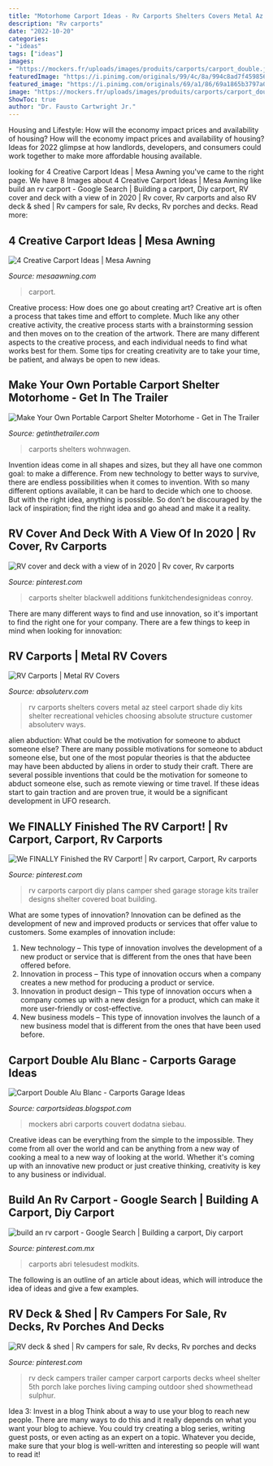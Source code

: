 ```yaml
---
title: "Motorhome Carport Ideas - Rv Carports Shelters Covers Metal Az Steel Carport Shade Diy Kits Shelter Recreational Vehicles Choosing Absolute Structure Customer Absoluterv Ways"
description: "Rv carports"
date: "2022-10-20"
categories:
- "ideas"
tags: ["ideas"]
images:
- "https://mockers.fr/uploads/images/produits/carports/carport_double.jpg"
featuredImage: "https://i.pinimg.com/originals/99/4c/8a/994c8ad7f45985673cba6f8c8e99a109.jpg"
featured_image: "https://i.pinimg.com/originals/69/a1/86/69a1865b3797a007f23524995e30c456.jpg"
image: "https://mockers.fr/uploads/images/produits/carports/carport_double.jpg"
ShowToc: true
author: "Dr. Fausto Cartwright Jr."
---
```



Housing and Lifestyle: How will the economy impact prices and availability of housing?
How will the economy impact prices and availability of housing? 
Ideas for 2022 glimpse at how landlords, developers, and consumers could work together to make more affordable housing available.

	

		
looking for 4 Creative Carport Ideas | Mesa Awning you've came to the right page. We have 8 Images about 4 Creative Carport Ideas | Mesa Awning like build an rv carport - Google Search | Building a carport, Diy carport, RV cover and deck with a view of in 2020 | Rv cover, Rv carports and also RV deck &amp; shed | Rv campers for sale, Rv decks, Rv porches and decks. Read more:
		
    
## 4 Creative Carport Ideas | Mesa Awning

<img loading=lazy src="http://www.mesaawning.com/wp-content/uploads/2013/06/awesome_carport-1.jpg" onerror="this.onerror=null;this.src='https://tse1.mm.bing.net/th?id=OIP.L1658Ai357BRByXwm0sZTwHaFj&amp;pid=15.1';" alt="4 Creative Carport Ideas | Mesa Awning">

_Source: mesaawning.com_

>carport. 

	

Creative process: How does one go about creating art?
Creative art is often a process that takes time and effort to complete. Much like any other creative activity, the creative process starts with a brainstorming session and then moves on to the creation of the artwork. There are many different aspects to the creative process, and each individual needs to find what works best for them. Some tips for creating creativity are to take your time, be patient, and always be open to new ideas.

    
## Make Your Own Portable Carport Shelter Motorhome - Get In The Trailer

<img loading=lazy src="https://cdn.getinthetrailer.com/wp-content/uploads/make-your-own-portable-carport-shelter-motorhome_67739.jpg" onerror="this.onerror=null;this.src='https://tse4.mm.bing.net/th?id=OIP.1_2I2hINYxqpAVLz4qr6wQHaED&amp;pid=15.1';" alt="Make Your Own Portable Carport Shelter Motorhome - Get in The Trailer">

_Source: getinthetrailer.com_

>carports shelters wohnwagen. 

	

Invention ideas come in all shapes and sizes, but they all have one common goal: to make a difference. From new technology to better ways to survive, there are endless possibilities when it comes to invention. With so many different options available, it can be hard to decide which one to choose. But with the right idea, anything is possible. So don’t be discouraged by the lack of inspiration; find the right idea and go ahead and make it a reality.

    
## RV Cover And Deck With A View Of In 2020 | Rv Cover, Rv Carports

<img loading=lazy src="https://i.pinimg.com/736x/8a/d7/7b/8ad77b3caf4225515c053790253d1eb0.jpg" onerror="this.onerror=null;this.src='https://tse2.mm.bing.net/th?id=OIP.DrquNwlUuVVvOoJ_Lmy5vQHaFi&amp;pid=15.1';" alt="RV cover and deck with a view of in 2020 | Rv cover, Rv carports">

_Source: pinterest.com_

>carports shelter blackwell additions funkitchendesignideas conroy. 

	

There are many different ways to find and use innovation, so it's important to find the right one for your company. There are a few things to keep in mind when looking for innovation: 

    
## RV Carports | Metal RV Covers

<img loading=lazy src="https://www.absoluterv.com/wp-content/uploads/2016/04/az-rv-cover-884x663.jpg" onerror="this.onerror=null;this.src='https://tse2.mm.bing.net/th?id=OIP.2w4DzP3IuhHgR7iL3kXfIgHaFj&amp;pid=15.1';" alt="RV Carports | Metal RV Covers">

_Source: absoluterv.com_

>rv carports shelters covers metal az steel carport shade diy kits shelter recreational vehicles choosing absolute structure customer absoluterv ways. 

	

alien abduction: What could be the motivation for someone to abduct someone else?
There are many possible motivations for someone to abduct someone else, but one of the most popular theories is that the abductee may have been abducted by aliens in order to study their craft. There are several possible inventions that could be the motivation for someone to abduct someone else, such as remote viewing or time travel. If these ideas start to gain traction and are proven true, it would be a significant development in UFO research.

    
## We FINALLY Finished The RV Carport! | Rv Carport, Carport, Rv Carports

<img loading=lazy src="https://i.pinimg.com/736x/73/be/4d/73be4d2a6e7177bd79682dbfa2f28149--rv-carports-we.jpg" onerror="this.onerror=null;this.src='https://tse2.mm.bing.net/th?id=OIP.LByMEly1M-3-ramh7VuuiQHaGg&amp;pid=15.1';" alt="We FINALLY Finished the RV Carport! | Rv carport, Carport, Rv carports">

_Source: pinterest.com_

>rv carports carport diy plans camper shed garage storage kits trailer designs shelter covered boat building. 

	

What are some types of innovation?
Innovation can be defined as the development of new and improved products or services that offer value to customers. Some examples of innovation include: 
1. New technology – This type of innovation involves the development of a new product or service that is different from the ones that have been offered before.
2. Innovation in process – This type of innovation occurs when a company creates a new method for producing a product or service.
3. Innovation in product design – This type of innovation occurs when a company comes up with a new design for a product, which can make it more user-friendly or cost-effective.
4. New business models – This type of innovation involves the launch of a new business model that is different from the ones that have been used before.

    
## Carport Double Alu Blanc - Carports Garage Ideas

<img loading=lazy src="https://mockers.fr/uploads/images/produits/carports/carport_double.jpg" onerror="this.onerror=null;this.src='https://tse4.mm.bing.net/th?id=OIP.enQeECPnu20oUIgN0UjubQHaEL&amp;pid=15.1';" alt="Carport Double Alu Blanc - Carports Garage Ideas">

_Source: carportsideas.blogspot.com_

>mockers abri carports couvert dodatna siebau. 

	

Creative ideas can be everything from the simple to the impossible. They come from all over the world and can be anything from a new way of cooking a meal to a new way of looking at the world. Whether it's coming up with an innovative new product or just creative thinking, creativity is key to any business or individual.

    
## Build An Rv Carport - Google Search | Building A Carport, Diy Carport

<img loading=lazy src="https://i.pinimg.com/originals/99/4c/8a/994c8ad7f45985673cba6f8c8e99a109.jpg" onerror="this.onerror=null;this.src='https://tse4.mm.bing.net/th?id=OIP.FLBRyO4ffiz5fKUq30gtywHaFO&amp;pid=15.1';" alt="build an rv carport - Google Search | Building a carport, Diy carport">

_Source: pinterest.com.mx_

>carports abri telesudest modkits. 

	

The following is an outline of an article about ideas, which will introduce the idea of ideas and give a few examples.

    
## RV Deck &amp; Shed | Rv Campers For Sale, Rv Decks, Rv Porches And Decks

<img loading=lazy src="https://i.pinimg.com/originals/69/a1/86/69a1865b3797a007f23524995e30c456.jpg" onerror="this.onerror=null;this.src='https://tse4.mm.bing.net/th?id=OIP.cYqQ37KTojJ1rwbsxCEmCgAAAA&amp;pid=15.1';" alt="RV deck &amp; shed | Rv campers for sale, Rv decks, Rv porches and decks">

_Source: pinterest.com_

>rv deck campers trailer camper carport carports decks wheel shelter 5th porch lake porches living camping outdoor shed showmethead sulphur. 

	

Idea 3: Invest in a blog
Think about a way to use your blog to reach new people. There are many ways to do this and it really depends on what you want your blog to achieve. You could try creating a blog series, writing guest posts, or even acting as an expert on a topic. Whatever you decide, make sure that your blog is well-written and interesting so people will want to read it!

